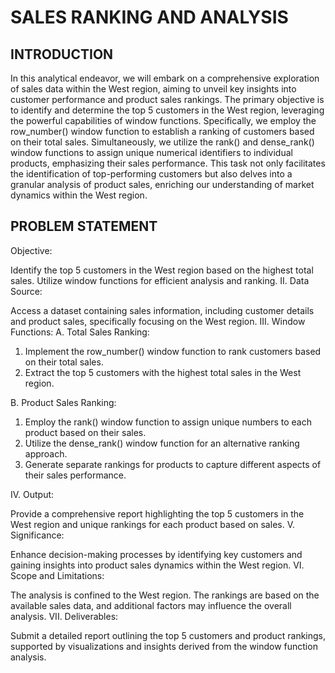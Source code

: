 # SALES RANKING AND ANALYSIS

## INTRODUCTION
In this analytical endeavor, we will embark on a comprehensive exploration of sales data within the West region, aiming to unveil key insights into customer performance and product sales rankings. The primary objective is to identify and determine the top 5 customers in the West region, leveraging the powerful capabilities of window functions. Specifically, we employ the row_number() window function to establish a ranking of customers based on their total sales. Simultaneously, we utilize the rank() and dense_rank() window functions to assign unique numerical identifiers to individual products, emphasizing their sales performance. This task not only facilitates the identification of top-performing customers but also delves into a granular analysis of product sales, enriching our understanding of market dynamics within the West region.

## PROBLEM STATEMENT

 Objective:

Identify the top 5 customers in the West region based on the highest total sales.
Utilize window functions for efficient analysis and ranking.
II. Data Source:

Access a dataset containing sales information, including customer details and product sales, specifically focusing on the West region.
III. Window Functions:
A. Total Sales Ranking:
1. Implement the row_number() window function to rank customers based on their total sales.
2. Extract the top 5 customers with the highest total sales in the West region.

B. Product Sales Ranking:
1. Employ the rank() window function to assign unique numbers to each product based on their sales.
2. Utilize the dense_rank() window function for an alternative ranking approach.
3. Generate separate rankings for products to capture different aspects of their sales performance.

IV. Output:

Provide a comprehensive report highlighting the top 5 customers in the West region and unique rankings for each product based on sales.
V. Significance:

Enhance decision-making processes by identifying key customers and gaining insights into product sales dynamics within the West region.
VI. Scope and Limitations:

The analysis is confined to the West region.
The rankings are based on the available sales data, and additional factors may influence the overall analysis.
VII. Deliverables:

Submit a detailed report outlining the top 5 customers and product rankings, supported by visualizations and insights derived from the window function analysis.

